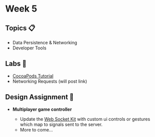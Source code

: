 # Week 5

## Topics 📋
* Data Persistence & Networking
* Developer Tools

## Labs 🔬
* [CocoaPods Tutorial](https://www.appcoda.com/cocoapods/)
* Networking Requests (will post link)

## Design Assignment 📐

* **Multiplayer game controller**  

  * Update the [Web Socket Kit](https://github.com/mobilelabclass/mobile-lab-websocket-kit) with custom ui controls or gestures which map to signals sent to the server.
  * More to come...
